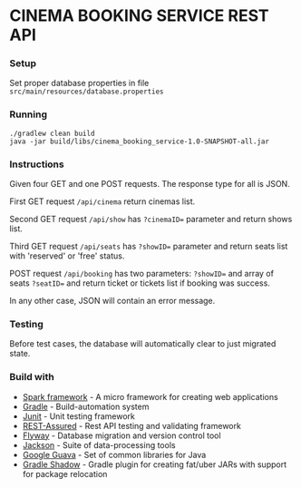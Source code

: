 # CINEMA BOOKING SERVICE REST API 

### Setup
Set proper database properties in file `src/main/resources/database.properties`
### Running
```
./gradlew clean build
java -jar build/libs/cinema_booking_service-1.0-SNAPSHOT-all.jar
```
### Instructions
Given four GET and one POST requests. The response type for all is JSON.

First GET request `/api/cinema` return cinemas list.

Second GET request `/api/show` has `?cinemaID=` parameter and return shows list.

Third GET request `/api/seats` has `?showID=` parameter and return seats list with 'reserved' or 'free' status.

POST request `/api/booking` has two parameters: `?showID=` and array of seats `?seatID=` and return ticket or tickets list if booking was success.

In any other case, JSON will contain an error message.

### Testing
Before test cases, the database will automatically clear to just migrated state. 

### Build with
* [Spark framework](http://sparkjava.com) - A micro framework for creating web applications
* [Gradle](https://gradle.org) - Build-automation system
* [Junit](https://junit.org/junit5/) - Unit testing framework
* [REST-Assured](http://rest-assured.io) - Rest API testing and validating framework
* [Flyway](https://flywaydb.org) - Database migration and version control tool
* [Jackson](https://github.com/FasterXML/jackson) - Suite of data-processing tools
* [Google Guava](https://github.com/google/guava) - Set of common libraries for Java
* [Gradle Shadow](https://github.com/johnrengelman/shadow) - Gradle plugin for creating fat/uber JARs with support for package relocation

